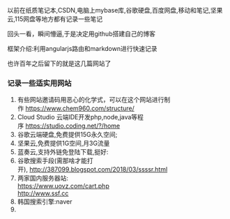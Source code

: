 以前在纸质笔记本,CSDN,电脑上mybase库,谷歌硬盘,百度网盘,移动和笔记,坚果云,115网盘等地方都有记录一些笔记  

回头一看，瞬间懵逼,于是决定用github搭建自己的博客  

框架介绍:利用angularjs路由和markdown进行快速记录  

也许百年之后留下的就是这几篇网站了

### 记录一些适实用网站
1.  有些网站邀请码用恶心的化学式，可以在这个网站进行制作&nbsp;https://www.chem960.com/structure/  
2.  Cloud Studio 云端IDE开发php,node,java等程序&nbsp;https://studio.coding.net/?/home  
3.  谷歌云端硬盘,免费提供15G永久空间;
4.  坚果云,免费提供1G空间,月3G流量
5.  蓝奏云,支持外链免登陆下载,挺好:
6.  谷歌搜索手段(需那啥才能打开),&nbsp;http://387099.blogspot.com/2018/03/ssssr.html
7.  两家国内服务器站:  
    https://www.uovz.com/cart.php  
	http://www.ssf.cc
8.  韩国搜索引擎:naver
9.  
